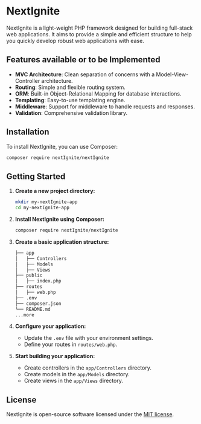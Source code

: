 # NextIgnite

NextIgnite is a light-weight PHP framework designed for building full-stack web applications. It aims to provide a simple and efficient structure to help you quickly develop robust web applications with ease.

## Features available or to be Implemented

- **MVC Architecture**: Clean separation of concerns with a Model-View-Controller architecture.
- **Routing**: Simple and flexible routing system.
- **ORM**: Built-in Object-Relational Mapping for database interactions.
- **Templating**: Easy-to-use templating engine.
- **Middleware**: Support for middleware to handle requests and responses.
- **Validation**: Comprehensive validation library.

## Installation

To install NextIgnite, you can use Composer:

```bash
composer require nextIgnite/nextIgnite
```

## Getting Started

1. **Create a new project directory:**

   ```bash
   mkdir my-nextIgnite-app
   cd my-nextIgnite-app
   ```

2. **Install NextIgnite using Composer:**

   ```bash
   composer require nextIgnite/nextIgnite
   ```

3. **Create a basic application structure:**

   ```bash
   ├── app
   │   ├── Controllers
   │   ├── Models
   │   ├── Views
   ├── public
   │   ├── index.php
   ├── routes
   │   ├── web.php
   ├── .env
   ├── composer.json
   └── README.md
   ...more
   ```

4. **Configure your application:**

   - Update the `.env` file with your environment settings.
   - Define your routes in `routes/web.php`.

5. **Start building your application:**

   - Create controllers in the `app/Controllers` directory.
   - Create models in the `app/Models` directory.
   - Create views in the `app/Views` directory.


## License

NextIgnite is open-source software licensed under the [MIT license](https://opensource.org/licenses/MIT).
